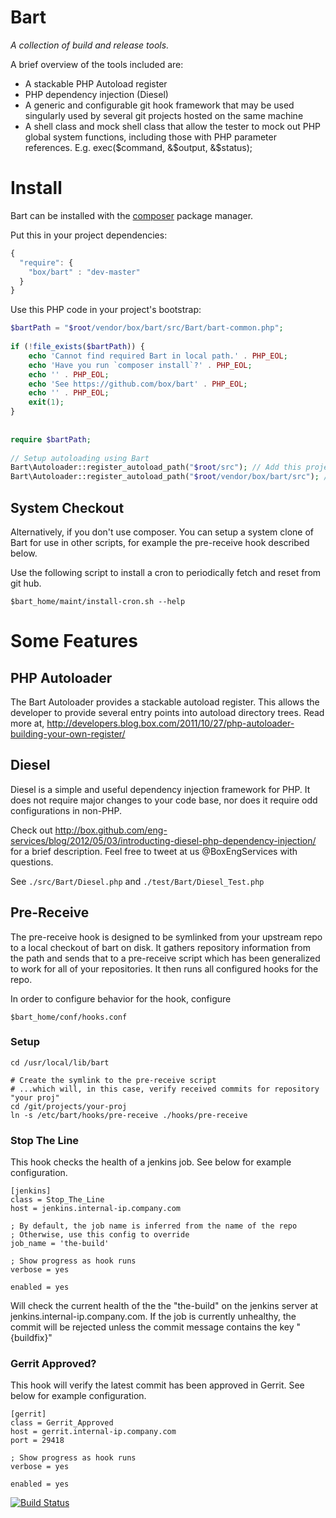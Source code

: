 # Bart

*A collection of build and release tools.*

A brief overview of the tools included are:

+ A stackable PHP Autoload register
+ PHP dependency injection (Diesel)
+ A generic and configurable git hook framework that may be used singularly used by several git projects hosted on the same machine
+ A shell class and mock shell class that allow the tester to mock out PHP global system functions, including those with PHP parameter references. E.g. exec($command, &$output, &$status);

# Install
Bart can be installed with the [composer](http://getcomposer.org/) package manager.

Put this in your project dependencies:

```javascript
{
  "require": {
    "box/bart" : "dev-master"
  }
}
```

Use this PHP code in your project's bootstrap:

```php
$bartPath = "$root/vendor/box/bart/src/Bart/bart-common.php";
 
if (!file_exists($bartPath)) {
    echo 'Cannot find required Bart in local path.' . PHP_EOL;
    echo 'Have you run `composer install`?' . PHP_EOL;
    echo '' . PHP_EOL;
    echo 'See https://github.com/box/bart' . PHP_EOL;
    echo '' . PHP_EOL;
    exit(1);
}
 
 
require $bartPath;
  
// Setup autoloading using Bart
Bart\Autoloader::register_autoload_path("$root/src"); // Add this project's namespace
Bart\Autoloader::register_autoload_path("$root/vendor/box/bart/src"); // Add Bart's namespace.
```
## System Checkout

Alternatively, if you don't use composer. You can setup a system clone of Bart for use in other scripts, for example the pre-receive hook described below.

Use the following script to install a cron to periodically fetch and reset from git hub.

```
$bart_home/maint/install-cron.sh --help
```


# Some Features

## PHP Autoloader

The Bart Autoloader provides a stackable autoload register. This allows the developer to provide
several entry points into autoload directory trees. Read more at, 
http://developers.blog.box.com/2011/10/27/php-autoloader-building-your-own-register/

## Diesel

Diesel is a simple and useful dependency injection framework for PHP. It does not require major changes to your code base, nor does it require odd configurations in non-PHP.

Check out http://box.github.com/eng-services/blog/2012/05/03/introducting-diesel-php-dependency-injection/ for a brief description. Feel free to tweet at us @BoxEngServices with questions.

See ```./src/Bart/Diesel.php``` and ```./test/Bart/Diesel_Test.php```

## Pre-Receive

The pre-receive hook is designed to be symlinked from your upstream repo to a
local checkout of bart on disk. It gathers repository information from the path
and sends that to a pre-receive script which has been generalized to work for
all of your repositories. It then runs all configured hooks for the repo.

In order to configure behavior for the hook, configure 

```
$bart_home/conf/hooks.conf
```


### Setup

    cd /usr/local/lib/bart
    
    # Create the symlink to the pre-receive script
    # ...which will, in this case, verify received commits for repository "your proj"
    cd /git/projects/your-proj
    ln -s /etc/bart/hooks/pre-receive ./hooks/pre-receive


### Stop The Line

This hook checks the health of a jenkins job. See below for example configuration.


    [jenkins]
    class = Stop_The_Line
    host = jenkins.internal-ip.company.com
    
    ; By default, the job name is inferred from the name of the repo
    ; Otherwise, use this config to override
    job_name = 'the-build'
    
    ; Show progress as hook runs
    verbose = yes

    enabled = yes


Will check the current health of the the "the-build" on the jenkins server
at jenkins.internal-ip.company.com. If the job is currently unhealthy, the 
commit will be rejected unless the commit message contains the key "{buildfix}"

### Gerrit Approved?

This hook will verify the latest commit has been approved in Gerrit. See below
for example configuration.


    [gerrit]
    class = Gerrit_Approved
    host = gerrit.internal-ip.company.com
    port = 29418
    
    ; Show progress as hook runs
    verbose = yes

    enabled = yes


[![Build Status](https://secure.travis-ci.org/box/bart.png?branch=master)](http://travis-ci.org/box/bart)


